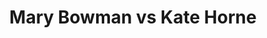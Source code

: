 ---
title: Mary Bowman vs Kate Horne
player1:
  name: Bowman, Mary
  percent: 85
  wins: 1
  losses: 1
player2:
  name: Horne, Kate
  percent: 90
  wins: 1
  losses: 1
games:
- player1:
    team: 'ON'
    position: Lead
    percent: 86
    win: 0
    loss: 1
  player2:
    team: AB
    position: Lead
    percent: 88
    win: 1
    loss: 0
  event: Hearts
  year: 1995
  draw: Round Robin(16)
  score: ON 6 - AB 7
- player1:
    team: 'ON'
    position: Lead
    percent: 84
    win: 1
    loss: 0
  player2:
    team: AB
    position: Lead
    percent: 94
    win: 0
    loss: 1
  event: Hearts
  year: 1997
  draw: Round Robin(6)
  score: ON 8 - AB 5
- player1:
    team: GOR
    position: Lead
    percent: 91
    win: 1
    loss: 0
  player2:
    team: BOR
    position: Lead
    percent: 83
    win: 0
    loss: 1
  event: Trials (Women)
  year: 1997
  draw: Round Robin(3)
  score: BOR 6 - GOR 7
---